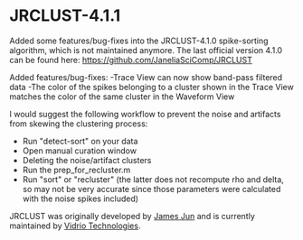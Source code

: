 # JRCLUST-4.1.1

Added some features/bug-fixes into the JRCLUST-4.1.0 spike-sorting algorithm, which is not maintained anymore. The last official version 4.1.0 can be found here: https://github.com/JaneliaSciComp/JRCLUST

Added features/bug-fixes:
-Trace View can now show band-pass filtered data
-The color of the spikes belonging to a cluster shown in the Trace View matches the color of the same cluster in the Waveform View

I would suggest the following workflow to prevent the noise and artifacts from skewing the clustering process: 
* Run "detect-sort" on your data <br/>
* Open manual curation window
* Deleting the noise/artifact clusters
* Run the prep_for_recluster.m 
* Run "sort" or "recluster" (the latter does not recompute rho and delta, so may not be very accurate since those parameters were calculated with 
the noise spikes included)

JRCLUST was originally developed by [James Jun](https://www.simonsfoundation.org/team/james-jun/) and is currently maintained by [Vidrio Technologies](https://vidriotechnologies.com).

